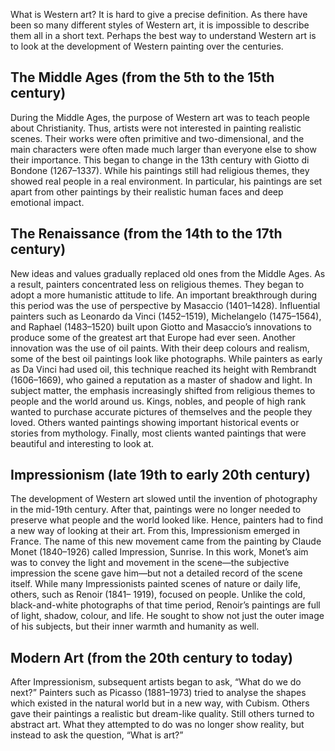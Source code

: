 What is Western art? It is hard to give a precise definition. As there have been so many different styles of Western art, it is impossible to describe them all in a short text. Perhaps the best way to understand Western art is to look at the development of Western painting over the centuries.
## The Middle Ages (from the 5th to the 15th century)
During the Middle Ages, the purpose of Western art was to teach people about Christianity. Thus, artists were not interested in painting realistic scenes. Their works were often primitive and two-dimensional, and the main characters were often made much larger than everyone else to show their importance. This began to change in the 13th century with Giotto di Bondone (1267–1337). While his paintings still had religious themes, they showed real people in a real environment. In particular, his paintings are set apart from other paintings by their realistic human faces and deep emotional impact.
## The Renaissance (from the 14th to the 17th century)
New ideas and values gradually replaced old ones from the Middle Ages. As a result, painters concentrated less on religious themes. They began to adopt a more humanistic attitude to life. An important breakthrough during this period was the use of perspective by Masaccio (1401–1428). Influential painters such as Leonardo da Vinci (1452–1519), Michelangelo (1475–1564), and Raphael (1483–1520) built upon Giotto and Masaccio’s innovations to produce some of the greatest art that Europe had ever seen.
Another innovation was the use of oil paints. With their deep colours and realism, some of the best oil paintings look like photographs. While painters as early as Da Vinci had used oil, this technique reached its height with Rembrandt (1606–1669), who gained a reputation as a master of shadow and light.
In subject matter, the emphasis increasingly shifted from religious themes to people and the world around us. Kings, nobles, and people of high rank wanted to purchase accurate pictures of themselves and the people they loved. Others wanted paintings showing important historical events or stories from mythology. Finally, most clients wanted paintings that were beautiful and interesting to look at.
## Impressionism (late 19th to early 20th century)
The development of Western art slowed until the invention of photography in the mid-19th century. After that, paintings were no longer needed to preserve what people and the world looked like. Hence, painters had to find a new way of looking at their art. From this, Impressionism emerged in France. The name of this new movement came from the painting by Claude Monet (1840–1926) called Impression, Sunrise. In this work, Monet’s aim was to convey the light and movement in the scene—the subjective impression the scene gave him—but not a detailed record of the scene itself.
While many Impressionists painted scenes of nature or daily life, others, such as Renoir (1841– 1919), focused on people. Unlike the cold, black-and-white photographs of that time period, Renoir’s paintings are full of light, shadow, colour, and life. He sought to show not just the outer image of his subjects, but their inner warmth and humanity as well.
## Modern Art (from the 20th century to today)
After Impressionism, subsequent artists began to ask, “What do we do next?” Painters such as Picasso (1881–1973) tried to analyse the shapes which existed in the natural world but in a new way, with Cubism. Others gave their paintings a realistic but dream-like quality. Still others turned to abstract art. What they attempted to do was no longer show reality, but instead to ask the question, “What is art?”